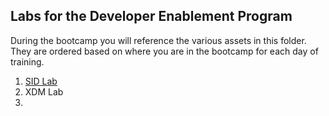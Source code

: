 ## Labs for the Developer Enablement Program

During the bootcamp you will reference the various assets in this folder.  They are ordered based on where you are in the bootcamp for each day of training.

1. [SID Lab](/SID%Lab)
2. XDM Lab
3. 
